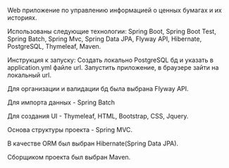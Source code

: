 Web приложение по управлению информацией о ценных бумагах и их историях.

Использованы следующие технологии: Spring Boot, Spring Boot Test, Spring Batch, Spring Mvc, Spring Data JPA, Flyway API, Hibernate, PostgreSQL, Thymeleaf, Maven.

Инструкция к запуску: Создать локально PostgreSQL бд и указать в application.yml файле url.
Запустить приложение, в браузере зайти на локальный url.

Для организации и валидации бд была выбрана Flyway API.

Для импорта данных - Spring Batch

Для создания UI - Thymeleaf, HTML, Bootstrap, CSS, Jquery.

Основа структуры проекта - Spring MVC.

В качестве ORM был выбран Hibernate(Spring Data JPA).

Сборщиком проекта был выбран Maven.